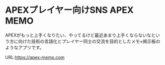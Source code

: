 # APEXプレイヤー向けSNS APEX MEMO

APEXがもっと上手くなりたい、やってるけど最近あまり上手くならないなという方に向けた技術の言語化とプレイヤー同士の交流を目的としたメモ×掲示板のようなアプリです。

URL:https://apex-memo.com
